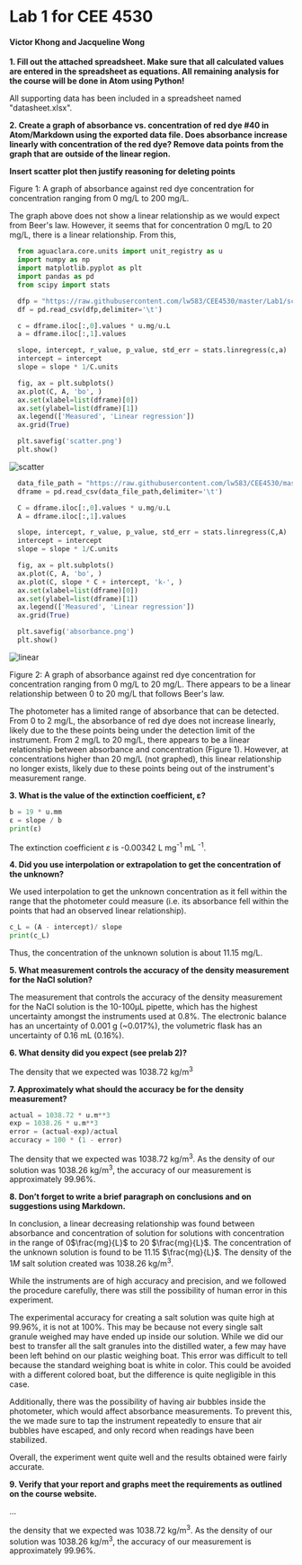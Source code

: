 # Lab 1 for CEE 4530
#### Victor Khong and Jacqueline Wong ####

<b> 1. Fill out the attached spreadsheet. Make sure that all calculated values are entered in the spreadsheet as equations. All remaining analysis for the course will be done in Atom using Python! </b>

All supporting data has been included in a spreadsheet named "datasheet.xlsx".

<b> 2. Create a graph of absorbance vs. concentration of red dye \#40 in Atom/Markdown using the exported data file. Does absorbance increase linearly with concentration of the red dye? Remove data points from the graph that are outside of the linear region.</b>

<b> Insert scatter plot then justify reasoning for deleting points </b>

Figure 1: A graph of absorbance against red dye concentration for concentration ranging from 0 mg/L to 200 mg/L.

The graph above does not show a linear relationship as we would expect from Beer's law. However, it seems that for concentration 0 mg/L to 20 mg/L, there is a linear relationship. From this,

```python
  from aguaclara.core.units import unit_registry as u
  import numpy as np
  import matplotlib.pyplot as plt
  import pandas as pd
  from scipy import stats

  dfp = "https://raw.githubusercontent.com/lw583/CEE4530/master/Lab1/scatter.txt"
  df = pd.read_csv(dfp,delimiter='\t')

  c = dframe.iloc[:,0].values * u.mg/u.L
  a = dframe.iloc[:,1].values

  slope, intercept, r_value, p_value, std_err = stats.linregress(c,a)
  intercept = intercept
  slope = slope * 1/C.units

  fig, ax = plt.subplots()
  ax.plot(C, A, 'bo', )
  ax.set(xlabel=list(dframe)[0])
  ax.set(ylabel=list(dframe)[1])
  ax.legend(['Measured', 'Linear regression'])
  ax.grid(True)

  plt.savefig('scatter.png')
  plt.show()
```

![scatter](https://github.com/lw583/CEE4530/blob/master/scatter.png?raw=true)

```python  
  data_file_path = "https://raw.githubusercontent.com/lw583/CEE4530/master/Lab1/absorbance.txt"
  dframe = pd.read_csv(data_file_path,delimiter='\t')

  C = dframe.iloc[:,0].values * u.mg/u.L
  A = dframe.iloc[:,1].values

  slope, intercept, r_value, p_value, std_err = stats.linregress(C,A)
  intercept = intercept
  slope = slope * 1/C.units

  fig, ax = plt.subplots()
  ax.plot(C, A, 'bo', )
  ax.plot(C, slope * C + intercept, 'k-', )
  ax.set(xlabel=list(dframe)[0])
  ax.set(ylabel=list(dframe)[1])
  ax.legend(['Measured', 'Linear regression'])
  ax.grid(True)

  plt.savefig('absorbance.png')
  plt.show()
```

![linear](https://github.com/lw583/CEE4530/blob/master/absorbance.png?raw=true)

Figure 2: A graph of absorbance against red dye concentration for concentration ranging from 0 mg/L to 20 mg/L. There appears to be a linear relationship between 0 to 20 mg/L that follows Beer's law.

The photometer has a limited range of absorbance that can be detected. From 0 to 2 mg/L, the absorbance of red dye does not increase linearly, likely due to the these points being under the detection limit of the instrument. From 2 mg/L to 20 mg/L, there appears to be a linear relationship between absorbance and concentration (Figure 1). However, at concentrations higher than 20 mg/L (not graphed), this linear relationship no longer exists, likely due to these points being out of the instrument's measurement range.

<b> 3. What is the value of the extinction coefficient, ε?</b>

```python
b = 19 * u.mm
ε = slope / b
print(ε)
```
The extinction coefficient $ε$ is -0.00342 L mg<sup>-1</sup> mL <sup>-1</sup>.

<b> 4. Did you use interpolation or extrapolation to get the concentration of the unknown?</b>

We used interpolation to get the unknown concentration as it fell within the range that the photometer could measure (i.e. its absorbance fell within the points that had an observed linear relationship).

```python
c_L = (A - intercept)/ slope
print(c_L)
```

Thus, the concentration of the unknown solution is about 11.15 mg/L.

<b> 5. What measurement controls the accuracy of the density measurement for the NaCl solution? </b>

The measurement that controls the accuracy of the density measurement for the NaCl solution is the 10-100µL pipette, which has the highest uncertainty amongst the instruments used at 0.8%. The electronic balance has an uncertainty of 0.001 g (~0.017%), the volumetric flask has an uncertainty of 0.16 mL (0.16%).

<b> 6. What density did you expect (see prelab 2)?</b>

The density that we expected was 1038.72 kg/m<sup>3</sup>

<b> 7. Approximately what should the accuracy be for the density measurement?</b>

```python
actual = 1038.72 * u.m**3
exp = 1038.26 * u.m**3
error = (actual-exp)/actual
accuracy = 100 * (1 - error)
```

The density that we expected was 1038.72 kg/m<sup>3</sup>. As the density of our solution was 1038.26 kg/m<sup>3</sup>, the accuracy of our measurement is approximately 99.96%.

<b> 8. Don’t forget to write a brief paragraph on conclusions and on suggestions using Markdown.</b>

In conclusion, a linear decreasing relationship was found between absorbance and concentration of solution for solutions with concentration in the range of 0$\frac{mg}{L}$ to 20 $\frac{mg}{L}$. The concentration of the unknown solution is found to be 11.15 $\frac{mg}{L}$. The density of the $1M$ salt solution created was 1038.26 kg/m<sup>3</sup>.

While the instruments are of high accuracy and precision, and we followed the procedure carefully, there was still the possibility of human error in this experiment.

The experimental accuracy for creating a salt solution was quite high at 99.96%, it is not at 100%. This may be because not every single salt granule weighed may have ended up inside our solution. While we did our best to transfer all the salt granules into the distilled water, a few may have been left behind on our plastic weighing boat. This error was difficult to tell because the standard weighing boat is white in color. This could be avoided with a different colored boat, but the difference is quite negligible in this case.

Additionally, there was the possibility of having air bubbles inside the photometer, which would affect absorbance measurements. To prevent this, the we made sure to tap the instrument repeatedly to ensure that air bubbles have escaped, and only record when readings have been stabilized.

Overall, the experiment went quite well and the results obtained were fairly accurate.

<b> 9. Verify that your report and graphs meet the requirements as outlined on the course website.</b>

...

the density that we expected was 1038.72 kg/m<sup>3</sup>. As the density of our solution was 1038.26 kg/m<sup>3</sup>, the accuracy of our measurement is approximately 99.96%.

